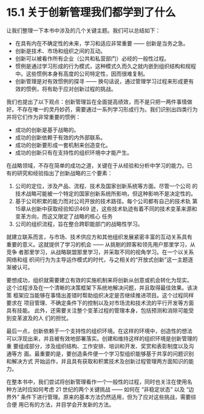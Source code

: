 # 15.1 关于创新管理我们都学到了什么

&#x20;       让我们整理一下本书中涉及的几个关键主题。我们可以总结如下：

* 在具有内在不确定性的未来，学习和适应非常重要 —— 创新是当务之急。
* 创新是技术、市场和组织之间的互动。
* 创新可以被看作所有企业（公共和私营部门）必经的一般性过程。
* 惯例是通过学习形成的行为模式，这种模式久而久之就内嵌到组织结构和规程中。这些惯例本身有高度的公司特定性，因而很难复制。
* 创新管理是对有效惯例的探寻 —— 换句话说，通过管理学习过程来形成更有效的惯例，将有助于应对创新过程的挑战。&#x20;

&#x20;       我们也提出了以下观点：创新管理旨在全面提高绩效，而不是只把一两件事情做 好。不存在唯一的灵丹妙药，需要通过一系列学习形成行为。我们识别出四类行为 并将它们作为非常重要的惯例：

* 成功的创新是基于战略的。
* 成功的创新依赖于有效的内外部联系。
* 成功的创新要形成一套机制来创造变化。
* 成功的创新只有在支持性的组织环境中才能产生。&#x20;

&#x20;       在战略领域，不存在简单的成功之道，关键在于从经验和分析中学习的能力。已 有的研究和经验指出了创新战略的三个要素：

1. 公司的定位，涉及产品、流程、技术及国家创新系统等方面。尽管一个公司 的技术战略可能被一个特定的国家创新系统所影响，但这种影响不是决定性的。
2. 基于公司积累的能力而对公司开放的技术路径。每个公司都有自己的技术轨 第15章从创新中获取经验知识469 迹，这些技术轨迹有着不同的技术变革来源和变革方向，而这又限定了战略的核心 任务
3. 公司的组织流程，旨在整合跨职能部门的战略性学习。&#x20;

&#x20;       就建立联系而言，与市场、技术供应方和其他组织发展紧密丰富的互动关系具有 重要的意义。这就提供了学习的机会 —— 从挑剔的顾客和领先用户那里学习，从竞争 者那里学习，从战略联盟那里学习，并采取不同的视角学习。在一个以关系网络和组 织间行为为主导运作模式的时代，与之相关的“开放式创新”这一主题逐渐被认可。&#x20;

&#x20;       要想成功，组织就需要建立有效的实施机制来将创新从创意或机会转化为现实。 这个过程涉及在一个清晰的决策框架下系统地解决问题，并且取得最佳效果。该决策 框架应当能够在事情出差错时帮助组织决定是否继续推进项目。这个过程同样要求在 项目管理、不确定条件下的控制以及对市场流和技术流的平行开发等方面具有技能。 此外，还需要关注整个变革过程的管理本身，包括预测和消除可能受到变革波及的人 们的担忧。&#x20;

&#x20;       最后一点，创新依赖于一个支持性的组织环境。在这样的环境中，创造性的想法 可以浮现出来，并且被有效地部署落实。创建和维持这样的组织环境是创新管理的重 要组成部分，涉及组织结构、工作安排、培训和开发、奖赏和表彰制度以及沟通等方 面。最重要的是，要创造条件便一个学习型组织能够基于共享的问题识别和解决方式 开始运作，并且具有获取和积累技术及创新过程管理两方面知识的能力。&#x20;

&#x20;       在整本书中，我们尝试将创新管理看作一个一般性的过程，同时也关注在使用名 种方法时应如何考虑 21 世纪的两个关键挑战 —— 如何在 “非稳定状态” 以及 “边界外” 条件下进行管理。原来的基本方法仍然适用，但为了应对这些挑战，需要综合便 用已有的方法，并目学会开发新的方法。
